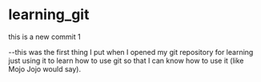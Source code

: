 # learning_git
this is a new commit 1



--this was the first thing I put when I opened my git repository for learning
just using it to learn how to use git so that I can know how to use it (like Mojo Jojo would say).
